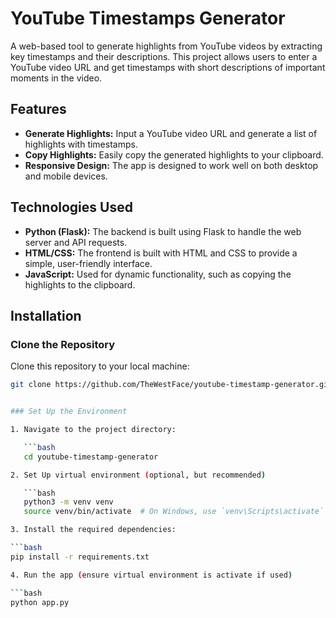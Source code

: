 # YouTube Timestamps Generator

A web-based tool to generate highlights from YouTube videos by extracting key timestamps and their descriptions. This project allows users to enter a YouTube video URL and get timestamps with short descriptions of important moments in the video.

## Features

- **Generate Highlights:** Input a YouTube video URL and generate a list of highlights with timestamps.
- **Copy Highlights:** Easily copy the generated highlights to your clipboard.
- **Responsive Design:** The app is designed to work well on both desktop and mobile devices.

## Technologies Used

- **Python (Flask):** The backend is built using Flask to handle the web server and API requests.
- **HTML/CSS:** The frontend is built with HTML and CSS to provide a simple, user-friendly interface.
- **JavaScript:** Used for dynamic functionality, such as copying the highlights to the clipboard.

## Installation

### Clone the Repository

Clone this repository to your local machine:

```bash
git clone https://github.com/TheWestFace/youtube-timestamp-generator.git


### Set Up the Environment

1. Navigate to the project directory:

   ```bash
   cd youtube-timestamp-generator

2. Set Up virtual environment (optional, but recommended)

   ```bash
   python3 -m venv venv
   source venv/bin/activate  # On Windows, use `venv\Scripts\activate`

3. Install the required dependencies:

```bash
pip install -r requirements.txt

4. Run the app (ensure virtual environment is activate if used)

```bash
python app.py




